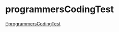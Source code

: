 # programmersCodingTest

[🖱️programmersCodingTest](https://school.programmers.co.kr/learn/challenges?order=acceptance_desc&languages=javascript&page=1)
